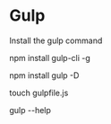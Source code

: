 # Gulp

Install the gulp command


npm install gulp-cli -g

npm install gulp -D

touch gulpfile.js

gulp --help

